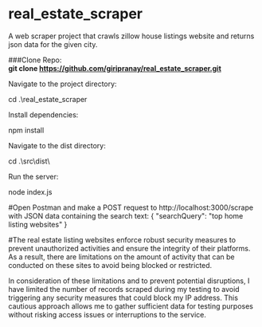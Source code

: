 # real_estate_scraper
A web scraper project that crawls zillow house listings website and returns json data for the given city.


###Clone Repo:      
**git clone https://github.com/giripranay/real_estate_scraper.git**

Navigate to the project directory:

cd .\real_estate_scraper  

Install dependencies:

npm install


Navigate to the dist directory:

cd .\src\dist\

Run the server:

node index.js

#Open Postman and make a POST request to http://localhost:3000/scrape with JSON data containing the search text:
{
  "searchQuery": "top home listing websites"
}


#The real estate listing websites enforce robust security measures to prevent unauthorized activities and ensure the integrity of their platforms. As a result, there are limitations on the amount of activity that can be conducted on these sites to avoid being blocked or restricted.

In consideration of these limitations and to prevent potential disruptions, I have limited the number of records scraped during my testing to avoid triggering any security measures that could block my IP address. This cautious approach allows me to gather sufficient data for testing purposes without risking access issues or interruptions to the service.




